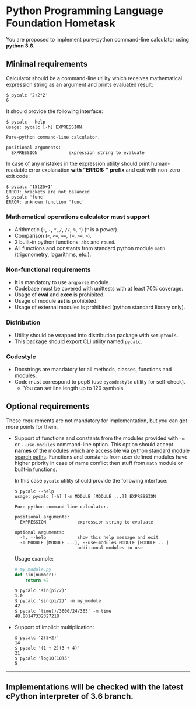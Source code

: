 # Python Programming Language Foundation Hometask
You are proposed to implement pure-python command-line calculator
using **python 3.6**.

## Minimal requirements
Calculator should be a command-line utility which receives mathematical
expression string as an argument and prints evaluated result:
```shell
$ pycalc '2+2*2'
6
```

It should provide the following interface:
```shell
$ pycalc --help
usage: pycalc [-h] EXPRESSION

Pure-python command-line calculator.

positional arguments:
  EXPRESSION            expression string to evaluate

```

In case of any mistakes in the expression utility should print human-readable
error explanation **with "ERROR: " prefix** and exit with non-zero exit code:
```shell
$ pycalc '15(25+1'
ERROR: brackets are not balanced
$ pycalc 'func'
ERROR: unknown function 'func'
```

### Mathematical operations calculator must support
* Arithmetic (`+`, `-`, `*`, `/`, `//`, `%`, `^`) (`^` is a power).
* Comparison (`<`, `<=`, `==`, `!=`, `>=`, `>`).
* 2 built-in python functions: `abs` and `round`.
* All functions and constants from standard python module `math` (trigonometry, logarithms, etc.).


### Non-functional requirements
* It is mandatory to use `argparse` module.
* Codebase must be covered with unittests with at least 70% coverage.
* Usage of **eval** and **exec** is prohibited.
* Usage of module **ast** is prohibited.
* Usage of external modules is prohibited (python standard library only).

### Distribution
* Utility should be wrapped into distribution package with `setuptools`.
* This package should export CLI utility named `pycalc`.

### Codestyle
* Docstrings are mandatory for all methods, classes, functions and modules.
* Code must correspond to pep8 (use `pycodestyle` utility for self-check).
  * You can set line length up to 120 symbols.


## Optional requirements
These requirements are not mandatory for implementation, but you can get more points for them. 
 
* Support of functions and constants from the modules provided with `-m` or `--use-modules` command-line option.
  This option should accept **names** of the modules which are accessible via
  [python standard module search paths](https://docs.python.org/3/tutorial/modules.html#the-module-search-path).
  Functions and constants from user defined modules have higher priority in case of name conflict then stuff from `math` module or built-in functions.

  In this case `pycalc` utility should provide the following interface:
  ```shell
  $ pycalc --help
  usage: pycalc [-h] [-m MODULE [MODULE ...]] EXPRESSION
  
  Pure-python command-line calculator.
  
  positional arguments:
    EXPRESSION            expression string to evaluate
  
  optional arguments:
    -h, --help            show this help message and exit
    -m MODULE [MODULE ...], --use-modules MODULE [MODULE ...]
                          additional modules to use
  ```
  
  Usage example:
  ```python
  # my_module.py
  def sin(number):
      return 42
  ```
  
  ```shell
  $ pycalc 'sin(pi/2)'
  1.0
  $ pycalc 'sin(pi/2)' -m my_module
  42
  $ pycalc 'time()/3600/24/365' -m time
  48.80147332327218
  ```

* Support of implicit multiplication:
  ```shell
  $ pycalc '2(5+2)'
  14
  $ pycalc '(1 + 2)(3 + 4)'
  21
  $ pycalc 'log10(10)5'
  5
  ```

---
Implementations will be checked with the latest cPython interpreter of 3.6 branch.
---